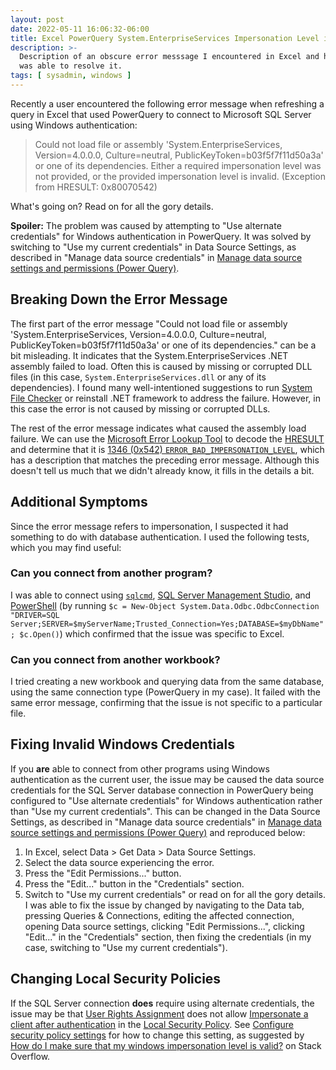 ```yaml
---
layout: post
date: 2022-05-11 16:06:32-06:00
title: Excel PowerQuery System.EnterpriseServices Impersonation Level is Invalid
description: >-
  Description of an obscure error messsage I encountered in Excel and how I
  was able to resolve it.
tags: [ sysadmin, windows ]
---
```


Recently a user encountered the following error message when refreshing a
query in Excel that used PowerQuery to connect to Microsoft SQL Server using
Windows authentication:

> Could not load file or assembly 'System.EnterpriseServices, Version=4.0.0.0, Culture=neutral, PublicKeyToken=b03f5f7f11d50a3a' or one of its dependencies. Either a required impersonation level was not provided, or the provided impersonation level is invalid. (Exception from HRESULT: 0x80070542)

What's going on?  Read on for all the gory details.

**Spoiler:** The problem was caused by attempting to "Use alternate
credentials" for Windows authentication in PowerQuery.  It was solved by
switching to "Use my current credentials" in Data Source Settings, as
described in "Manage data source credentials" in [Manage data source settings
and permissions (Power
Query)](https://support.microsoft.com/en-us/office/manage-data-source-settings-and-permissions-power-query-9f24a631-f7eb-4729-88dd-6a4921380ca9#__toc354511926).

<!--more-->

## Breaking Down the Error Message

The first part of the error message "Could not load file or assembly
'System.EnterpriseServices, Version=4.0.0.0, Culture=neutral,
PublicKeyToken=b03f5f7f11d50a3a' or one of its dependencies." can be a bit
misleading.  It indicates that the System.EnterpriseServices .NET assembly
failed to load.  Often this is caused by missing or corrupted DLL files (in
this case, `System.EnterpriseServices.dll` or any of its dependencies).  I
found many well-intentioned suggestions to run [System File
Checker](https://docs.microsoft.com/troubleshoot/windows-server/deployment/system-file-checker)
or reinstall .NET framework to address the failure.  However, in this case the
error is not caused by missing or corrupted DLLs.

The rest of the error message indicates what caused the assembly load failure.
We can use the [Microsoft Error Lookup
Tool](https://docs.microsoft.com/windows/win32/debug/system-error-code-lookup-tool)
to decode the
[HRESULT](https://docs.microsoft.com/openspecs/windows_protocols/ms-erref/0642cb2f-2075-4469-918c-4441e69c548a)
and determine that it is [1346 (0x542)
`ERROR_BAD_IMPERSONATION_LEVEL`](https://docs.microsoft.com/windows/win32/debug/system-error-codes--1300-1699-),
which has a description that matches the preceding error message.  Although
this doesn't tell us much that we didn't already know, it fills in the details
a bit.


## Additional Symptoms

Since the error message refers to impersonation, I suspected it had something
to do with database authentication.  I used the following tests, which you may
find useful:

### Can you connect from another program?

I was able to connect using
[`sqlcmd`](https://docs.microsoft.com/sql/tools/sqlcmd-utility), [SQL Server
Management
Studio](https://docs.microsoft.com/sql/ssms/sql-server-management-studio-ssms),
and [PowerShell](https://microsoft.com/powershell) (by running `$c =
New-Object System.Data.Odbc.OdbcConnection "DRIVER=SQL
Server;SERVER=$myServerName;Trusted_Connection=Yes;DATABASE=$myDbName";
$c.Open()`) which confirmed that the issue was specific to Excel.

### Can you connect from another workbook?

I tried creating a new workbook and querying data from the same database,
using the same connection type (PowerQuery in my case).  It failed with the
same error message, confirming that the issue is not specific to a particular
file.


## Fixing Invalid Windows Credentials

If you **are** able to connect from other programs using Windows
authentication as the current user, the issue may be caused the data source
credentials for the SQL Server database connection in PowerQuery being
configured to "Use alternate credentials" for Windows authentication rather
than "Use my current credentials".  This can be changed in the Data Source
Settings, as described in "Manage data source credentials" in [Manage data
source settings and permissions (Power
Query)](https://support.microsoft.com/en-us/office/manage-data-source-settings-and-permissions-power-query-9f24a631-f7eb-4729-88dd-6a4921380ca9#__toc354511926)
and reproduced below:

1. In Excel, select Data > Get Data > Data Source Settings.
2. Select the data source experiencing the error.
3. Press the "Edit Permissions..." button.
4. Press the "Edit..." button in the "Credentials" section.
5. Switch to "Use my current credentials"
or read on for all the gory details. I was able to fix the issue by changed by
navigating to the Data tab, pressing Queries & Connections, editing the
affected connection, opening Data source settings, clicking "Edit
Permissions...", clicking "Edit..." in the "Credentials" section, then fixing
the credentials (in my case, switching to "Use my current credentials").


## Changing Local Security Policies

If the SQL Server connection **does** require using alternate credentials, the
issue may be that [User Rights
Assignment](https://docs.microsoft.com/windows/security/threat-protection/security-policy-settings/user-rights-assignment)
does not allow [Impersonate a client after
authentication](https://docs.microsoft.com/windows/security/threat-protection/security-policy-settings/impersonate-a-client-after-authentication)
in the [Local Security
Policy](https://docs.microsoft.com/windows/win32/secmgmt/local-security-policy).
See [Configure security policy
settings](https://docs.microsoft.com/windows/security/threat-protection/security-policy-settings/how-to-configure-security-policy-settings)
for how to change this setting, as suggested by [How do I make sure that my
windows impersonation level is valid?](https://stackoverflow.com/q/28597551)
on Stack Overflow.
